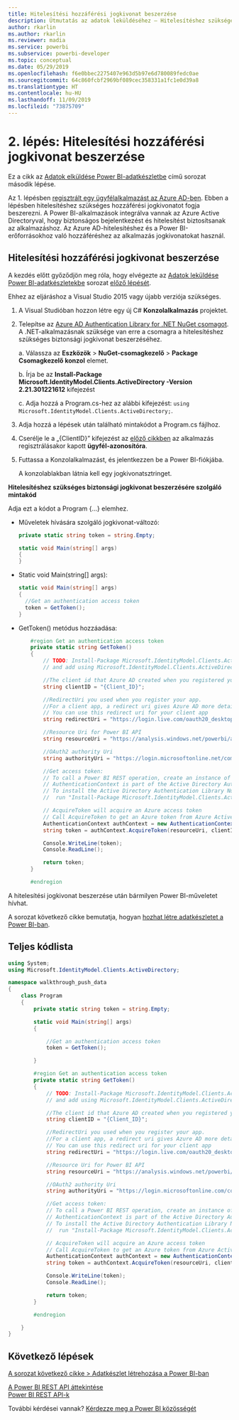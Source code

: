 ```yaml
---
title: Hitelesítési hozzáférési jogkivonat beszerzése
description: Útmutatás az adatok leküldéséhez – Hitelesítéshez szükséges hozzáférési jogkivonat beszerzése
author: rkarlin
ms.author: rkarlin
ms.reviewer: madia
ms.service: powerbi
ms.subservice: powerbi-developer
ms.topic: conceptual
ms.date: 05/29/2019
ms.openlocfilehash: f6e0bbec2275407e963d5b97e6d780089fedc0ae
ms.sourcegitcommit: 64c860fcbf2969bf089cec358331a1fc1e0d39a8
ms.translationtype: HT
ms.contentlocale: hu-HU
ms.lasthandoff: 11/09/2019
ms.locfileid: "73875709"
---
```

# <a name="step-2-get-an-authentication-access-token"></a>2\. lépés: Hitelesítési hozzáférési jogkivonat beszerzése

Ez a cikk az [Adatok elküldése Power BI-adatkészletbe](walkthrough-push-data.md) című sorozat második lépése.

Az 1. lépésben [regisztrált egy ügyfélalkalmazást az Azure AD-ben](walkthrough-push-data-register-app-with-azure-ad.md). Ebben a lépésben hitelesítéshez szükséges hozzáférési jogkivonatot fogja beszerezni. A Power BI-alkalmazások integrálva vannak az Azure Active Directoryval, hogy biztonságos bejelentkezést és hitelesítést biztosítsanak az alkalmazáshoz. Az Azure AD-hitelesítéshez és a Power BI-erőforrásokhoz való hozzáféréshez az alkalmazás jogkivonatokat használ.

## <a name="get-an-authentication-access-token"></a>Hitelesítési hozzáférési jogkivonat beszerzése

A kezdés előtt győződjön meg róla, hogy elvégezte az [Adatok leküldése Power BI-adatkészletekbe](walkthrough-push-data.md) sorozat [előző lépését](walkthrough-push-data-register-app-with-azure-ad.md). 

Ehhez az eljáráshoz a Visual Studio 2015 vagy újabb verziója szükséges.

1. A Visual Studióban hozzon létre egy új C# **Konzolalkalmazás** projektet.

2. Telepítse az [Azure AD Authentication Library for .NET NuGet csomagot](https://www.nuget.org/packages/Microsoft.IdentityModel.Clients.ActiveDirectory/2.22.302111727). A .NET-alkalmazásnak szüksége van erre a csomagra a hitelesítéshez szükséges biztonsági jogkivonat beszerzéséhez. 

     a. Válassza az **Eszközök** > **NuGet-csomagkezelő** > **Package Csomagkezelő konzol** elemet.

     b. Írja be az **Install-Package Microsoft.IdentityModel.Clients.ActiveDirectory -Version 2.21.301221612** kifejezést

     c. Adja hozzá a Program.cs-hez az alábbi kifejezést: `using Microsoft.IdentityModel.Clients.ActiveDirectory;`.

3. Adja hozzá a lépések után található mintakódot a Program.cs fájlhoz.

4. Cserélje le a „{ClientID}” kifejezést az [előző cikkben](walkthrough-push-data-register-app-with-azure-ad.md) az alkalmazás regisztrálásakor kapott **ügyfél-azonosítóra**.

5. Futtassa a Konzolalkalmazást, és jelentkezzen be a Power BI-fiókjába. 

   A konzolablakban látnia kell egy jogkivonatsztringet.

**Hitelesítéshez szükséges biztonsági jogkivonat beszerzésére szolgáló mintakód**

Adja ezt a kódot a Program {...} elemhez.

* Műveletek hívására szolgáló jogkivonat-változó: 
  
  ```csharp
  private static string token = string.Empty;
  
  static void Main(string[] args)
  {
  }
  ```
* Static void Main(string[] args):
  
  ```csharp
  static void Main(string[] args)
  {
    //Get an authentication access token
    token = GetToken();
  }
  ```
* GetToken() metódus hozzáadása:

```csharp
       #region Get an authentication access token
       private static string GetToken()
       {
           // TODO: Install-Package Microsoft.IdentityModel.Clients.ActiveDirectory -Version 2.21.301221612
           // and add using Microsoft.IdentityModel.Clients.ActiveDirectory

           //The client id that Azure AD created when you registered your client app.
           string clientID = "{Client_ID}";

           //RedirectUri you used when you register your app.
           //For a client app, a redirect uri gives Azure AD more details on the application that it will authenticate.
           // You can use this redirect uri for your client app
           string redirectUri = "https://login.live.com/oauth20_desktop.srf";

           //Resource Uri for Power BI API
           string resourceUri = "https://analysis.windows.net/powerbi/api";

           //OAuth2 authority Uri
           string authorityUri = "https://login.microsoftonline.net/common/";

           //Get access token:
           // To call a Power BI REST operation, create an instance of AuthenticationContext and call AcquireToken
           // AuthenticationContext is part of the Active Directory Authentication Library NuGet package
           // To install the Active Directory Authentication Library NuGet package in Visual Studio,
           //  run "Install-Package Microsoft.IdentityModel.Clients.ActiveDirectory" from the nuget Package Manager Console.

           // AcquireToken will acquire an Azure access token
           // Call AcquireToken to get an Azure token from Azure Active Directory token issuance endpoint
           AuthenticationContext authContext = new AuthenticationContext(authorityUri);
           string token = authContext.AcquireToken(resourceUri, clientID, new Uri(redirectUri)).AccessToken;

           Console.WriteLine(token);
           Console.ReadLine();

           return token;
       }

       #endregion
```

A hitelesítési jogkivonat beszerzése után bármilyen Power BI-műveletet hívhat.

A sorozat következő cikke bemutatja, hogyan [hozhat létre adatkészletet a Power BI-ban](walkthrough-push-data-create-dataset.md).


## <a name="complete-code-listing"></a>Teljes kódlista

```csharp
using System;
using Microsoft.IdentityModel.Clients.ActiveDirectory;

namespace walkthrough_push_data
{
    class Program
    {
        private static string token = string.Empty;

        static void Main(string[] args)
        {

            //Get an authentication access token
            token = GetToken();

        }

        #region Get an authentication access token
        private static string GetToken()
        {
            // TODO: Install-Package Microsoft.IdentityModel.Clients.ActiveDirectory -Version 2.21.301221612
            // and add using Microsoft.IdentityModel.Clients.ActiveDirectory

            //The client id that Azure AD created when you registered your client app.
            string clientID = "{Client_ID}";

            //RedirectUri you used when you register your app.
            //For a client app, a redirect uri gives Azure AD more details on the application that it will authenticate.
            // You can use this redirect uri for your client app
            string redirectUri = "https://login.live.com/oauth20_desktop.srf";

            //Resource Uri for Power BI API
            string resourceUri = "https://analysis.windows.net/powerbi/api";

            //OAuth2 authority Uri
            string authorityUri = "https://login.microsoftonline.com/common/";

            //Get access token:
            // To call a Power BI REST operation, create an instance of AuthenticationContext and call AcquireToken
            // AuthenticationContext is part of the Active Directory Authentication Library NuGet package
            // To install the Active Directory Authentication Library NuGet package in Visual Studio,
            //  run "Install-Package Microsoft.IdentityModel.Clients.ActiveDirectory" from the nuget Package Manager Console.

            // AcquireToken will acquire an Azure access token
            // Call AcquireToken to get an Azure token from Azure Active Directory token issuance endpoint
            AuthenticationContext authContext = new AuthenticationContext(authorityUri);
            string token = authContext.AcquireToken(resourceUri, clientID, new Uri(redirectUri)).AccessToken;

            Console.WriteLine(token);
            Console.ReadLine();

            return token;
        }

        #endregion

    }
}
```



## <a name="next-steps"></a>Következő lépések

[A sorozat következő cikke > Adatkészlet létrehozása a Power BI-ban](walkthrough-push-data-create-dataset.md)

[A Power BI REST API áttekintése](overview-of-power-bi-rest-api.md)  
[Power BI REST API-k](https://docs.microsoft.com/rest/api/power-bi/)  

További kérdései vannak? [Kérdezze meg a Power BI közösségét](https://community.powerbi.com/)
